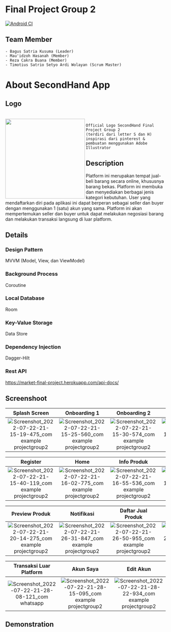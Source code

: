 # Final Project Group 2

[![Android CI](https://github.com/rrfadilah/FinalProject-G2/actions/workflows/ci.yml/badge.svg?branch=main)](https://github.com/rrfadilah/FinalProject-G2/actions/workflows/ci.yml)

## Team Member
```
- Bagus Satria Kusuma (Leader)
- Mau'idzoh Hasanah (Member)
- Reza Cakra Buana (Member)
- Timotius Satrio Setyo Ardi Wolayan (Scrum Master)
```

# About SecondHand App
## Logo
<br>
<img src="https://user-images.githubusercontent.com/96243284/179536507-cf737303-b415-48a1-8894-5d749918c1bf.png" width="250" height="250" align="left"> 

```
Official Logo SecondHand Final Project Group 2
(terdiri dari letter S dan H)
inspirasi dari pinterest & pembuatan menggunakan Adobe Illustrator
````

## Description

Platform ini merupakan tempat jual-beli barang secara online, khususnya barang bekas. Platform ini membuka dan menyediakan berbagai jenis kategori kebutuhan. User yang mendaftarkan diri pada aplikasi ini dapat berperan sebagai seller dan buyer dengan menggunakan 1 (satu) akun yang sama. Platform ini akan mempertemukan seller dan buyer untuk dapat melakukan negosiasi barang dan melakukan transaksi langsung di luar platform.

## Details
### Design Pattern
MVVM (Model, View, dan ViewModel)
### Background Process
Coroutine
### Local Database
Room
### Key-Value Storage
Data Store
### Dependency Injection
Dagger-Hilt
### Rest API
https://market-final-project.herokuapp.com/api-docs/
## Screenshoot

Splash Screen | Onboarding 1 | Onboarding 2 | Onboarding 3 | Login
:-------------------------:|:-------------------------:|:-------------------------:|:-------------------------:|:-------------------------:
![Screenshot_2022-07-22-21-15-19-475_com example projectgroup2](https://user-images.githubusercontent.com/75381611/180465898-16310702-8c1b-4f4e-97f2-fd52afa43a03.jpg) | ![Screenshot_2022-07-22-21-15-25-560_com example projectgroup2](https://user-images.githubusercontent.com/75381611/180465958-0f31d91c-7d2e-4ad5-9fd7-8016d0124431.jpg) | ![Screenshot_2022-07-22-21-15-30-574_com example projectgroup2](https://user-images.githubusercontent.com/75381611/180466007-3f91f04b-8341-4801-90b1-1f1429faef2b.jpg) | ![Screenshot_2022-07-22-21-15-32-456_com example projectgroup2](https://user-images.githubusercontent.com/75381611/180466044-36753ded-d92a-4fad-b9f8-b4cd6247da80.jpg) | ![Screenshot_2022-07-22-21-15-35-591_com example projectgroup2](https://user-images.githubusercontent.com/75381611/180466097-f9724f02-99d7-4055-b240-e62f3395571f.jpg)

Register | Home | Info Produk | Tawar Produk | Tambah Produk
:-------------------------:|:-------------------------:|:-------------------------:|:-------------------------:|:-------------------------:
![Screenshot_2022-07-22-21-15-40-119_com example projectgroup2](https://user-images.githubusercontent.com/75381611/180466184-cddc253a-fe25-4fb7-9ca7-53505df9eecf.jpg) | ![Screenshot_2022-07-22-21-16-02-775_com example projectgroup2](https://user-images.githubusercontent.com/75381611/180466236-b2d6f0f0-aa2e-41ab-96c5-b8b5d0ec00f0.jpg) | ![Screenshot_2022-07-22-21-16-55-536_com example projectgroup2](https://user-images.githubusercontent.com/75381611/180466286-3203e77b-7dc1-4b00-a53c-2e162740b5d7.jpg) | ![Screenshot_2022-07-22-21-16-58-610_com example projectgroup2](https://user-images.githubusercontent.com/75381611/180466325-02e9a3ff-05a2-4c38-a27b-aaf4a8990b28.jpg) | ![Screenshot_2022-07-22-21-20-08-684_com example projectgroup2](https://user-images.githubusercontent.com/75381611/180466435-437d4c08-927e-48a3-a495-e59311098591.jpg)

Preview Produk | Notifikasi | Daftar Jual Produk | Daftar Jual Diminati | Info Penawar
:-------------------------:|:-------------------------:|:-------------------------:|:-------------------------:|:-------------------------:
![Screenshot_2022-07-22-21-20-14-275_com example projectgroup2](https://user-images.githubusercontent.com/75381611/180466509-d1bbe1ab-cefa-492e-aa7b-4e3a2ecb7196.jpg) | ![Screenshot_2022-07-22-21-26-31-847_com example projectgroup2](https://user-images.githubusercontent.com/75381611/180466550-08347425-2bac-4700-ba63-f646c1feeb39.jpg) | ![Screenshot_2022-07-22-21-26-50-955_com example projectgroup2](https://user-images.githubusercontent.com/75381611/180466594-79b88193-d323-4855-a6b3-41e2413d0908.jpg) | ![Screenshot_2022-07-22-21-27-24-928_com example projectgroup2](https://user-images.githubusercontent.com/75381611/180466653-9258b27c-df31-4324-a763-ecec1b72b829.jpg) | ![Screenshot_2022-07-22-21-27-27-594_com example projectgroup2](https://user-images.githubusercontent.com/75381611/180466702-0ddd3af8-d35c-4bb0-ac3d-d7780850d6a0.jpg)


Transaksi Luar Platform | Akun Saya | Edit Akun
:-------------------------:|:-------------------------:|:-------------------------:
![Screenshot_2022-07-22-21-28-08-121_com whatsapp](https://user-images.githubusercontent.com/75381611/180466904-a9793cb2-8c1b-4a65-b579-717c9b95618f.jpg) | ![Screenshot_2022-07-22-21-28-15-095_com example projectgroup2](https://user-images.githubusercontent.com/75381611/180466950-140ef411-2006-4250-b0b7-5d57169950b5.jpg) | ![Screenshot_2022-07-22-21-28-22-934_com example projectgroup2](https://user-images.githubusercontent.com/75381611/180467041-fe42f092-e619-4c1f-a670-cd0c4eff6053.jpg)


## Demonstration
